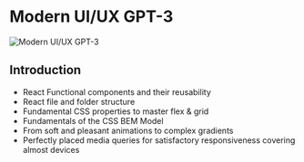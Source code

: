 # Modern UI/UX GPT-3

![Modern UI/UX GPT-3](https://i.ibb.co/TR5LW9z/image.png)

## Introduction

- React Functional components and their reusability
- React file and folder structure
- Fundamental CSS properties to master flex & grid
- Fundamentals of the CSS BEM Model
- From soft and pleasant animations to complex gradients
- Perfectly placed media queries for satisfactory responsiveness covering almost devices